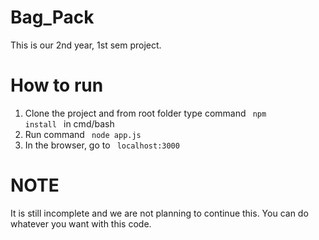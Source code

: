 # Bag_Pack
This is our 2nd year, 1st sem project.

# How to run
1. Clone the project and from root folder type command <code> npm install </code> in cmd/bash
2. Run command <code> node app.js </code>
3. In the browser, go to <code> localhost:3000 </code>

# NOTE
It is still incomplete and we are not planning to continue this. You can do whatever you want with this code.
